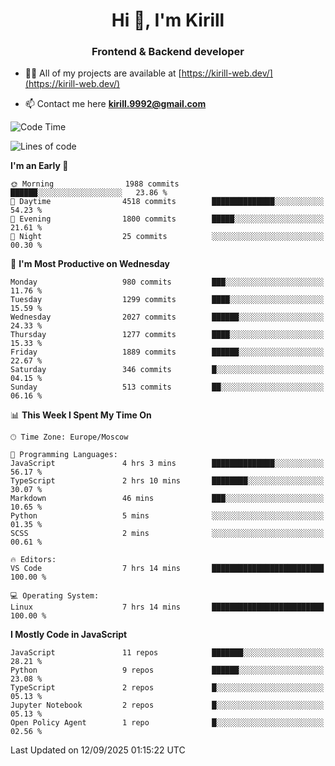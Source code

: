 <h1 align="center">Hi 👋, I'm Kirill</h1>
<h3 align="center">Frontend & Backend developer</h3>

- 👨‍💻 All of my projects are available at [https://kirill-web.dev/](https://kirill-web.dev/)

- 📫 Contact me here **kirill.9992@gmail.com**











<!--START_SECTION:waka-->
![Code Time](http://img.shields.io/badge/Code%20Time-2%2C336%20hrs%202%20mins-blue)

![Lines of code](https://img.shields.io/badge/From%20Hello%20World%20I%27ve%20Written-5.2%20million%20lines%20of%20code-blue)

**I'm an Early 🐤** 

```text
🌞 Morning                1988 commits        ██████░░░░░░░░░░░░░░░░░░░   23.86 % 
🌆 Daytime                4518 commits        ██████████████░░░░░░░░░░░   54.23 % 
🌃 Evening                1800 commits        █████░░░░░░░░░░░░░░░░░░░░   21.61 % 
🌙 Night                  25 commits          ░░░░░░░░░░░░░░░░░░░░░░░░░   00.30 % 
```
📅 **I'm Most Productive on Wednesday** 

```text
Monday                   980 commits         ███░░░░░░░░░░░░░░░░░░░░░░   11.76 % 
Tuesday                  1299 commits        ████░░░░░░░░░░░░░░░░░░░░░   15.59 % 
Wednesday                2027 commits        ██████░░░░░░░░░░░░░░░░░░░   24.33 % 
Thursday                 1277 commits        ████░░░░░░░░░░░░░░░░░░░░░   15.33 % 
Friday                   1889 commits        ██████░░░░░░░░░░░░░░░░░░░   22.67 % 
Saturday                 346 commits         █░░░░░░░░░░░░░░░░░░░░░░░░   04.15 % 
Sunday                   513 commits         ██░░░░░░░░░░░░░░░░░░░░░░░   06.16 % 
```


📊 **This Week I Spent My Time On** 

```text
🕑︎ Time Zone: Europe/Moscow

💬 Programming Languages: 
JavaScript               4 hrs 3 mins        ██████████████░░░░░░░░░░░   56.17 % 
TypeScript               2 hrs 10 mins       ████████░░░░░░░░░░░░░░░░░   30.07 % 
Markdown                 46 mins             ███░░░░░░░░░░░░░░░░░░░░░░   10.65 % 
Python                   5 mins              ░░░░░░░░░░░░░░░░░░░░░░░░░   01.35 % 
SCSS                     2 mins              ░░░░░░░░░░░░░░░░░░░░░░░░░   00.61 % 

🔥 Editors: 
VS Code                  7 hrs 14 mins       █████████████████████████   100.00 % 

💻 Operating System: 
Linux                    7 hrs 14 mins       █████████████████████████   100.00 % 
```

**I Mostly Code in JavaScript** 

```text
JavaScript               11 repos            ███████░░░░░░░░░░░░░░░░░░   28.21 % 
Python                   9 repos             ██████░░░░░░░░░░░░░░░░░░░   23.08 % 
TypeScript               2 repos             █░░░░░░░░░░░░░░░░░░░░░░░░   05.13 % 
Jupyter Notebook         2 repos             █░░░░░░░░░░░░░░░░░░░░░░░░   05.13 % 
Open Policy Agent        1 repo              █░░░░░░░░░░░░░░░░░░░░░░░░   02.56 % 
```




 Last Updated on 12/09/2025 01:15:22 UTC
<!--END_SECTION:waka-->
